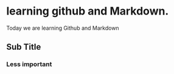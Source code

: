 # learning github and Markdown.

Today we are learning Github and Markdown

## Sub Title

### Less important
